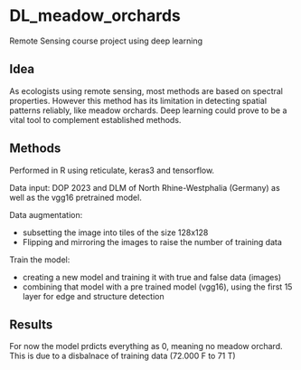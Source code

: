 # DL_meadow_orchards
Remote Sensing course project using deep learning

## Idea
As ecologists using remote sensing, most methods are based on spectral properties. However this method has its limitation in detecting spatial patterns reliably, like meadow orchards. Deep learning could prove to be a vital tool to complement established methods.

## Methods
Performed in R using reticulate, keras3 and tensorflow.

Data input: DOP 2023 and DLM of North Rhine-Westphalia (Germany) as well as the vgg16 pretrained model.

Data augmentation: 
  - subsetting the image into tiles of the size 128x128
  - Flipping and mirroring the images to raise the number of training data

Train the model:
  - creating a new model and training it with true and false data (images)
  - combining that model with a pre trained model (vgg16), using the first 15 layer for edge and structure detection


## Results
For now the model prdicts everything as 0, meaning no meadow orchard. This is due to a disbalnace of training data (72.000 F to 71 T)
